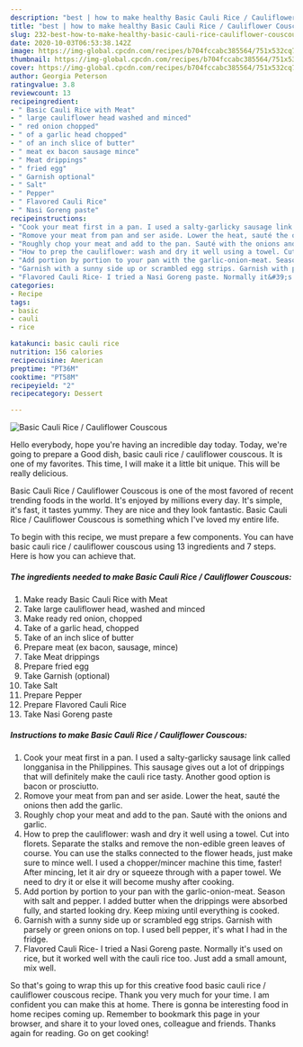 ```yaml
---
description: "best | how to make healthy Basic Cauli Rice / Cauliflower Couscous"
title: "best | how to make healthy Basic Cauli Rice / Cauliflower Couscous"
slug: 232-best-how-to-make-healthy-basic-cauli-rice-cauliflower-couscous
date: 2020-10-03T06:53:38.142Z
image: https://img-global.cpcdn.com/recipes/b704fccabc385564/751x532cq70/basic-cauli-rice-cauliflower-couscous-recipe-main-photo.jpg
thumbnail: https://img-global.cpcdn.com/recipes/b704fccabc385564/751x532cq70/basic-cauli-rice-cauliflower-couscous-recipe-main-photo.jpg
cover: https://img-global.cpcdn.com/recipes/b704fccabc385564/751x532cq70/basic-cauli-rice-cauliflower-couscous-recipe-main-photo.jpg
author: Georgia Peterson
ratingvalue: 3.8
reviewcount: 13
recipeingredient:
- " Basic Cauli Rice with Meat"
- " large cauliflower head washed and minced"
- " red onion chopped"
- " of a garlic head chopped"
- " of an inch slice of butter"
- " meat ex bacon sausage mince"
- " Meat drippings"
- " fried egg"
- " Garnish optional"
- " Salt"
- " Pepper"
- " Flavored Cauli Rice"
- " Nasi Goreng paste"
recipeinstructions:
- "Cook your meat first in a pan. I used a salty-garlicky sausage link called longganisa in the Philippines. This sausage gives out a lot of drippings that will definitely make the cauli rice tasty. Another good option is bacon or prosciutto."
- "Romove your meat from pan and ser aside. Lower the heat, sauté the onions then add the garlic."
- "Roughly chop your meat and add to the pan. Sauté with the onions and garlic."
- "How to prep the cauliflower: wash and dry it well using a towel. Cut into florets. Separate the stalks and remove the non-edible green leaves of course. You can use the stalks connected to the flower heads, just make sure to mince well. I used a chopper/mincer machine this time, faster! After mincing, let it air dry or squeeze through with a paper towel. We need to dry it or else it will become mushy after cooking."
- "Add portion by portion to your pan with the garlic-onion-meat. Season with salt and pepper. I added butter when the drippings were absorbed fully, and started looking dry. Keep mixing until everything is cooked."
- "Garnish with a sunny side up or scrambled egg strips. Garnish with parsely or green onions on top. I used bell pepper, it&#39;s what I had in the fridge."
- "Flavored Cauli Rice- I tried a Nasi Goreng paste. Normally it&#39;s used on rice, but it worked well with the cauli rice too. Just add a small amount, mix well."
categories:
- Recipe
tags:
- basic
- cauli
- rice

katakunci: basic cauli rice 
nutrition: 156 calories
recipecuisine: American
preptime: "PT36M"
cooktime: "PT58M"
recipeyield: "2"
recipecategory: Dessert

---
```



![Basic Cauli Rice / Cauliflower Couscous](https://img-global.cpcdn.com/recipes/b704fccabc385564/751x532cq70/basic-cauli-rice-cauliflower-couscous-recipe-main-photo.jpg)

Hello everybody, hope you're having an incredible day today. Today, we're going to prepare a Good dish, basic cauli rice / cauliflower couscous. It is one of my favorites. This time, I will make it a little bit unique. This will be really delicious.



Basic Cauli Rice / Cauliflower Couscous is one of the most favored of recent trending foods in the world. It's enjoyed by millions every day. It's simple, it's fast, it tastes yummy. They are nice and they look fantastic. Basic Cauli Rice / Cauliflower Couscous is something which I've loved my entire life.


To begin with this recipe, we must prepare a few components. You can have basic cauli rice / cauliflower couscous using 13 ingredients and 7 steps. Here is how you can achieve that.

<!--inarticleads1-->

##### The ingredients needed to make Basic Cauli Rice / Cauliflower Couscous:

1. Make ready  Basic Cauli Rice with Meat
1. Take  large cauliflower head, washed and minced
1. Make ready  red onion, chopped
1. Take  of a garlic head, chopped
1. Take  of an inch slice of butter
1. Prepare  meat (ex bacon, sausage, mince)
1. Take  Meat drippings
1. Prepare  fried egg
1. Take  Garnish (optional)
1. Take  Salt
1. Prepare  Pepper
1. Prepare  Flavored Cauli Rice
1. Take  Nasi Goreng paste




<!--inarticleads2-->

##### Instructions to make Basic Cauli Rice / Cauliflower Couscous:

1. Cook your meat first in a pan. I used a salty-garlicky sausage link called longganisa in the Philippines. This sausage gives out a lot of drippings that will definitely make the cauli rice tasty. Another good option is bacon or prosciutto.
1. Romove your meat from pan and ser aside. Lower the heat, sauté the onions then add the garlic.
1. Roughly chop your meat and add to the pan. Sauté with the onions and garlic.
1. How to prep the cauliflower: wash and dry it well using a towel. Cut into florets. Separate the stalks and remove the non-edible green leaves of course. You can use the stalks connected to the flower heads, just make sure to mince well. I used a chopper/mincer machine this time, faster! After mincing, let it air dry or squeeze through with a paper towel. We need to dry it or else it will become mushy after cooking.
1. Add portion by portion to your pan with the garlic-onion-meat. Season with salt and pepper. I added butter when the drippings were absorbed fully, and started looking dry. Keep mixing until everything is cooked.
1. Garnish with a sunny side up or scrambled egg strips. Garnish with parsely or green onions on top. I used bell pepper, it&#39;s what I had in the fridge.
1. Flavored Cauli Rice- I tried a Nasi Goreng paste. Normally it&#39;s used on rice, but it worked well with the cauli rice too. Just add a small amount, mix well.




So that's going to wrap this up for this creative food basic cauli rice / cauliflower couscous recipe. Thank you very much for your time. I am confident you can make this at home. There is gonna be interesting food in home recipes coming up. Remember to bookmark this page in your browser, and share it to your loved ones, colleague and friends. Thanks again for reading. Go on get cooking!
